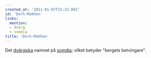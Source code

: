 ```yaml
---
created_at: '2011-01-07T15:22:06Z'
id: 'Dorh-Makhen'
links:
  mention:
  - dvärg
  - somdia
title: 'Dorh-Makhen'
---
```


Det [dvärgiska] namnet på [somdia]; vilket betyder "bergets betvingare".

  [dvärgiska]: dvärg
  [somdia]: somdia